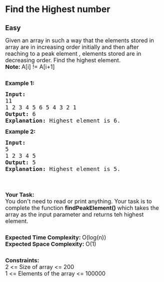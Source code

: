# Find the Highest number
## Easy 
<div class="problem-statement" style="user-select: auto;">
                <p style="user-select: auto;"></p><p style="user-select: auto;"><span style="font-size: 18px; user-select: auto;">Given an array&nbsp;in such a way that&nbsp;the elements stored in array are in increasing order&nbsp;initially&nbsp;and then after reaching to a peak element , elements stored are&nbsp;in decreasing order. Find the&nbsp;highest element.<br style="user-select: auto;">
<strong style="user-select: auto;">Note:&nbsp;</strong>A[i] != A[i+1]</span><br style="user-select: auto;">
&nbsp;</p>

<p style="user-select: auto;"><strong style="user-select: auto;"><span style="font-size: 18px; user-select: auto;">Example 1:</span></strong></p>

<pre style="user-select: auto;"><strong style="user-select: auto;"><span style="font-size: 18px; user-select: auto;">Input:
</span></strong><span style="font-size: 18px; user-select: auto;">11
1 2 3 4 5 6 5 4 3 2 1<strong style="user-select: auto;">
Output: </strong>6
<strong style="user-select: auto;">Explanation: </strong>Highest element is 6.</span></pre>

<p style="user-select: auto;"><span style="font-size: 18px; user-select: auto;"><strong style="user-select: auto;">Example 2:</strong></span></p>

<pre style="user-select: auto;"><span style="font-size: 18px; user-select: auto;"><strong style="user-select: auto;">Input:</strong>
5
1 2 3 4 5
<strong style="user-select: auto;">Output: </strong>5
<strong style="user-select: auto;">Explanation: </strong>Highest element is 5.
</span>
</pre>

<p style="user-select: auto;">&nbsp;</p>

<p style="user-select: auto;"><span style="font-size: 18px; user-select: auto;"><strong style="user-select: auto;">Your Task:</strong><br style="user-select: auto;">
You don't&nbsp;need to read or print anything. Your task is to complete the function&nbsp;<strong style="user-select: auto;">findPeakElement()&nbsp;</strong>which takes the array as the input parameter and returns teh highest element.</span><br style="user-select: auto;">
&nbsp;</p>

<p style="user-select: auto;"><span style="font-size: 18px; user-select: auto;"><strong style="user-select: auto;">Expected Time Complexity:&nbsp;</strong>O(log(n))<br style="user-select: auto;">
<strong style="user-select: auto;">Expected Space Complexity:&nbsp;</strong>O(1)</span><br style="user-select: auto;">
&nbsp;</p>

<p style="user-select: auto;"><span style="font-size: 18px; user-select: auto;"><strong style="user-select: auto;">Constraints:</strong><br style="user-select: auto;">
2 &lt;= Size of array &lt;= 200<br style="user-select: auto;">
1 &lt;= Elements of the array &lt;= 100000&nbsp;</span></p>
 <p style="user-select: auto;"></p>
            </div>